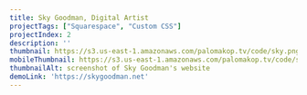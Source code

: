```yaml
---
title: Sky Goodman, Digital Artist
projectTags: ["Squarespace", "Custom CSS"]
projectIndex: 2
description: ''
thumbnail: https://s3.us-east-1.amazonaws.com/palomakop.tv/code/sky.png
mobileThumbnail: https://s3.us-east-1.amazonaws.com/palomakop.tv/code/sky_mobile.png
thumbnailAlt: screenshot of Sky Goodman's website
demoLink: 'https://skygoodman.net'
---
```

